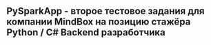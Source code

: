 ## **PySparkApp** - второе тестовое задания для компании MindBox на позицию стажёра Python / C# Backend разработчика

